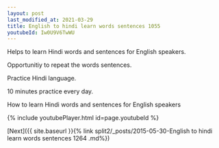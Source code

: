 ```yaml
---
layout: post
last_modified_at: 2021-03-29
title: English to hindi learn words sentences 1055 
youtubeId: Iw0U9V6TwWU
---
```

 
 
Helps to learn Hindi words and sentences for English speakers.

Opportunitiy to repeat the words sentences. 

Practice Hindi language. 
 
10 minutes practice every day. 
 
How to learn Hindi words and sentences for English speakers 
 
{% include youtubePlayer.html id=page.youtubeId %}
 
 
[Next]({{ site.baseurl }}{% link  split2/_posts/2015-05-30-English to hindi learn words sentences 1264 .md%})
 
